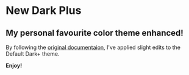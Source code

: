 # New Dark Plus
## My personal favourite color theme enhanced!

By following the [original documentaion](https://code.visualstudio.com/api/extension-guides/color-theme#create-a-new-color-theme), I've applied slight edits to the Default Dark+ theme.


**Enjoy!**
